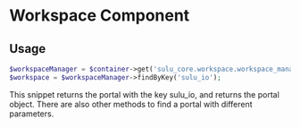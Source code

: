 # Workspace Component
## Usage
```php
$workspaceManager = $container->get('sulu_core.workspace.workspace_manager');
$workspace = $workspaceManager->findByKey('sulu_io');
```
This snippet returns the portal with the key sulu_io, and returns the portal object. There are also other methods to find a portal with different parameters.
